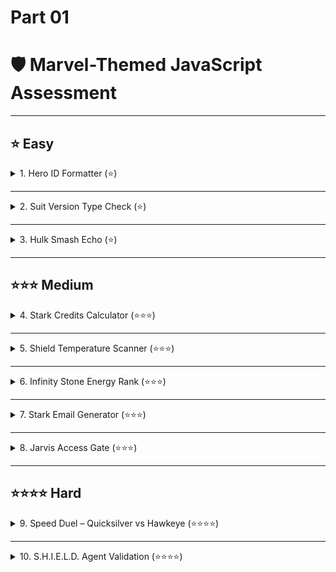 # Part 01

# 🛡️ Marvel-Themed JavaScript Assessment

---

## ⭐ Easy

<details>
<summary>1. Hero ID Formatter (⭐)</summary>

### Task

Prompt the user for a hero’s name. Convert it to lowercase and uppercase. Display both on separate lines.

#### Example 1

**Input**: `"BlackPanther"`
**Output**:

```
blackpanther
BLACKPANTHER
```

#### Example 2

**Input**: `"  ScarletWitch "`
**Output**:

```
scarletwitch
SCARLETWITCH
```

</details>

---

<details>
<summary>2. Suit Version Type Check (⭐)</summary>

### Task

Tony inputs the suit version as a string. Convert it to number and log the type before and after conversion.

#### Example 1

**Input**: `"85"`
**Output**:

```
string
number
```

```js
var suit = prompt("Give the suit version?");
console.log(typeof suit);
```

#### Example 2

**Input**: `"007"`
**Output**:

```
string
number
```

</details>

---

<details>
<summary>3. Hulk Smash Echo (⭐)</summary>

### Task

Ask the user for a sound effect (e.g., `"Smash!"`) and echo it 3 times in a single line.

#### Example 1

**Input**: `"Smash!"`
**Output**:

```
Smash!Smash!Smash!
```

```js
console.log("Smash!".repeat(3));
```

#### Example 2

**Input**: `"Boom "`
**Output**:

```
Boom Boom Boom
```

</details>

---

## ⭐⭐⭐ Medium

<details>
<summary>4. Stark Credits Calculator (⭐⭐⭐)</summary>

### Task

Prompt for two separate Stark wallet balances (as strings). Convert both to numbers and display the total credits.

#### Example 1

**Input**: `"1000"`, `"5000"`
**Output**:

```
Your total balance is 6000 credits.
```

#### Example 2

**Input**: `"250"`, `"250"`
**Output**:

```
Your total balance is 500 credits.
```

## answer

```js
var starkWallet1 = +prompt("give the first wallet balence?");
var starkWallet2 = +prompt("give the second wallet balence?");
var totalBalence = starkWallet1 + starkWallet2;
console.log(`Your total balence is ${totalBalence} credits`);
```

</details>

---

<details>
<summary>5. Shield Temperature Scanner (⭐⭐⭐)</summary>

### Task

Prompt for the shield’s surface temperature in Celsius.

- > 120 → "🔥 Overheated!"
- < -10 → "❄️ Frozen!"
- Else → "🛡️ Stable."

#### Example 1

**Input**: `130`
**Output**:

```
🔥 Overheated!
```

#### Example 2

**Input**: `25`
**Output**:

```
🛡️ Stable.
```

## Answer

```js
var temperature = +prompt(" Give shield’s surface temperature in Celsius ?");
if (temperature >= 120) {
  console.log("🔥 Overheated!");
} else if (temperature <= 10) {
  console.log("❄️ Frozen");
} else {
  console.log("🛡️ Stable.");
}
```

</details>

---

<details>
<summary>6. Infinity Stone Energy Rank (⭐⭐⭐)</summary>

### Task

Prompt for the power level (0–100) of an infinity stone.
Rank:

- 90+ → "Legendary 💎"
- 60–89 → "Potent ⚡"
- <60 → "Weak 🪨"

#### Example 1

**Input**: `95`
**Output**:

```
Legendary 💎
```

#### Example 2

**Input**: `58`
**Output**:

```
Weak 🪨
```

```js
var powerLevel = +prompt(" Give  power level (0–100) of an infinity stone ?");
if (powerLevel >= 90) {
  console.log("Legendary 💎");
} else if (60 < powerLevel <= 89) {
  console.log("Potent ⚡");
} else {
  console.log("Weak 🪨");
}
```

</details>

---

<details>
<summary>7. Stark Email Generator (⭐⭐⭐)</summary>

### Task

Prompt for a name. Trim and convert it to lowercase. Output the Stark Industries email.

#### Example 1

**Input**: `" Peter "`
**Output**:

```
peter@starkindustries.com
```

#### Example 2

**Input**: `"WARMachine"`
**Output**:

```
warmachine@starkindustries.com
```

</details>

---

<details>
<summary>8. Jarvis Access Gate (⭐⭐⭐)</summary>

### Task

Prompt for an access code (number).

- 1000–1999 → “Access granted”
- Exactly 1700 → “⚠️ Override mode activated”
- Else → “Access denied”

#### Example 1

**Input**: `1024`
**Output**:

```
Access granted
```

#### Example 2

**Input**: `1700`
**Output**:

```
⚠️ Override mode activated
```

</details>

---

## ⭐⭐⭐⭐ Hard

<details>
<summary>9. Speed Duel – Quicksilver vs Hawkeye (⭐⭐⭐⭐)</summary>

### Task

Prompt for their speeds. Log who is faster and by how much (in km/h).

#### Example 1

**Input**: `180`, `90`
**Output**:

```
Quicksilver is faster than Hawkeye by 90 km/h.
```

#### Example 2

**Input**: `150`, `160`
**Output**:

```
Hawkeye is faster than Quicksilver by 10 km/h.
```

</details>

---

<details>
<summary>10. S.H.I.E.L.D. Agent Validation (⭐⭐⭐⭐)</summary>

### Task

Prompt for a name. Normalize the input (trim + lowercase).
Validate against allowed agents: `"natasha"`, `"clint"`, `"nick"`.

- If match → "🛡️ Access granted"
- Else → "⛔ Unauthorized"

#### Example 1

**Input**: `"  NiCk "`
**Output**:

```
🛡️ Access granted
```

#### Example 2

**Input**: `"tony"`
**Output**:

```
⛔ Unauthorized
```

</details>
